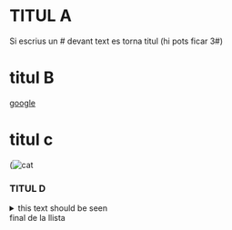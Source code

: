 
# TITUL A
Si escrius un # devant text es torna titul (hi pots ficar 3#)
# titul B
[google](https://mcdonalds.es/mcdelivery)
# titul c
(![cat](https://github.com/user-attachments/assets/0d269821-a717-4bfd-934f-806d2bd1a540)
### TITUL D
<details>
  <summary>this text should be seen</summary>
this shoudn't be seen
  😿 💣 🔥

  (![pop](https://github.com/user-attachments/assets/0b404a30-28ae-4db9-8a1c-065411249d8b)

</details>final de la llista</details>



